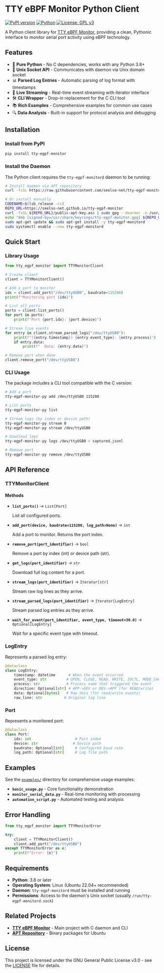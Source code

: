 # TTY eBPF Monitor Python Client

[![PyPI version](https://badge.fury.io/py/tty-egpf-monitor.svg)](https://badge.fury.io/py/tty-egpf-monitor)
[![Python](https://img.shields.io/pypi/pyversions/tty-egpf-monitor.svg)](https://pypi.org/project/tty-egpf-monitor/)
[![License: GPL v3](https://img.shields.io/badge/License-GPLv3-blue.svg)](https://www.gnu.org/licenses/gpl-3.0)

A Python client library for [TTY eBPF Monitor](https://github.com/seelso-net/tty-egpf-monitor), providing a clean, Pythonic interface to monitor serial port activity using eBPF technology.

## Features

- 🐍 **Pure Python** - No C dependencies, works with any Python 3.8+
- 🔌 **Unix Socket API** - Communicates with daemon via Unix domain socket
- 📊 **Parsed Log Entries** - Automatic parsing of log format with timestamps
- 🔄 **Live Streaming** - Real-time event streaming with iterator interface  
- 🛠️ **CLI Wrapper** - Drop-in replacement for the C CLI tool
- 📚 **Rich Examples** - Comprehensive examples for common use cases
- 🔍 **Data Analysis** - Built-in support for protocol analysis and debugging

## Installation

### Install from PyPI

```bash
pip install tty-egpf-monitor
```

### Install the Daemon

The Python client requires the `tty-egpf-monitord` daemon to be running:

```bash
# Install daemon via APT repository
curl -fsSL https://raw.githubusercontent.com/seelso-net/tty-egpf-monitor/main/install.sh | bash

# Or install manually
CODENAME=$(lsb_release -cs)
REPO_URL=https://seelso-net.github.io/tty-egpf-monitor
curl -fsSL ${REPO_URL}/public-apt-key.asc | sudo gpg --dearmor -o /usr/share/keyrings/tty-egpf-monitor.gpg
echo "deb [signed-by=/usr/share/keyrings/tty-egpf-monitor.gpg] ${REPO_URL} ${CODENAME} main" | sudo tee /etc/apt/sources.list.d/tty-egpf-monitor.list
sudo apt-get update && sudo apt-get install -y tty-egpf-monitord
sudo systemctl enable --now tty-egpf-monitord
```

## Quick Start

### Library Usage

```python
from tty_egpf_monitor import TTYMonitorClient

# Create client
client = TTYMonitorClient()

# Add a port to monitor
idx = client.add_port("/dev/ttyUSB0", baudrate=115200)
print(f"Monitoring port {idx}")

# List all ports
ports = client.list_ports()
for port in ports:
    print(f"Port {port.idx}: {port.device}")

# Stream live events
for entry in client.stream_parsed_logs("/dev/ttyUSB0"):
    print(f"[{entry.timestamp}] {entry.event_type}: {entry.process}")
    if entry.data:
        print(f"  Data: {entry.data}")

# Remove port when done
client.remove_port("/dev/ttyUSB0")
```

### CLI Usage

The package includes a CLI tool compatible with the C version:

```bash
# Add a port
tty-egpf-monitor-py add /dev/ttyUSB0 115200

# List ports
tty-egpf-monitor-py list

# Stream logs (by index or device path)
tty-egpf-monitor-py stream 0
tty-egpf-monitor-py stream /dev/ttyUSB0

# Download logs
tty-egpf-monitor-py logs /dev/ttyUSB0 > captured.jsonl

# Remove port
tty-egpf-monitor-py remove /dev/ttyUSB0
```

## API Reference

### TTYMonitorClient

#### Methods

- **`list_ports()`** → `List[Port]`
  
  List all configured ports.

- **`add_port(device, baudrate=115200, log_path=None)`** → `int`
  
  Add a port to monitor. Returns the port index.

- **`remove_port(port_identifier)`** → `bool`
  
  Remove a port by index (int) or device path (str).

- **`get_logs(port_identifier)`** → `str`
  
  Download full log content for a port.

- **`stream_logs(port_identifier)`** → `Iterator[str]`
  
  Stream raw log lines as they arrive.

- **`stream_parsed_logs(port_identifier)`** → `Iterator[LogEntry]`
  
  Stream parsed log entries as they arrive.

- **`wait_for_event(port_identifier, event_type, timeout=30.0)`** → `Optional[LogEntry]`
  
  Wait for a specific event type with timeout.

### LogEntry

Represents a parsed log entry:

```python
@dataclass
class LogEntry:
    timestamp: datetime      # When the event occurred
    event_type: str         # OPEN, CLOSE, READ, WRITE, IOCTL, MODE_CHANGE
    process: str            # Process name that triggered the event
    direction: Optional[str] # APP->DEV or DEV->APP (for READ/write)
    data: Optional[bytes]   # Raw data (for read/write events)
    raw_line: str          # Original log line
```

### Port

Represents a monitored port:

```python
@dataclass  
class Port:
    idx: int                    # Port index
    device: str                # Device path
    baudrate: Optional[int]     # Configured baud rate
    log_path: Optional[str]     # Log file path
```

## Examples

See the [`examples/`](examples/) directory for comprehensive usage examples:

- **`basic_usage.py`** - Core functionality demonstration
- **`monitor_serial_data.py`** - Real-time monitoring with processing
- **`automation_script.py`** - Automated testing and analysis

## Error Handling

```python
from tty_egpf_monitor import TTYMonitorError

try:
    client = TTYMonitorClient()
    client.add_port("/dev/ttyUSB0")
except TTYMonitorError as e:
    print(f"Error: {e}")
```

## Requirements

- **Python**: 3.8 or later
- **Operating System**: Linux (Ubuntu 22.04+ recommended)
- **Daemon**: `tty-egpf-monitord` must be installed and running
- **Permissions**: Access to the daemon's Unix socket (usually `/run/tty-egpf-monitord.sock`)

## Related Projects

- **[TTY eBPF Monitor](https://github.com/seelso-net/tty-egpf-monitor)** - Main project with C daemon and CLI
- **[APT Repository](https://seelso-net.github.io/tty-egpf-monitor)** - Binary packages for Ubuntu

## License

This project is licensed under the GNU General Public License v3.0 - see the [LICENSE](https://github.com/seelso-net/tty-egpf-monitor/blob/main/LICENSE) file for details.
